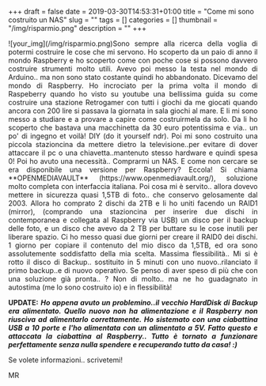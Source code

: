 +++
draft = false
date = 2019-03-30T14:53:31+01:00
title = "Come mi sono costruito un NAS"
slug = ""
tags = []
categories = []
thumbnail = "/img/risparmio.png"
description = ""
+++
<DIV  style="float:left;">![your_img](/img/risparmio.png)</DIV>
<DIV align="justify">
Sono sempre alla ricerca della voglia di potermi costruire le cose che mi servono. Ho scoperto da un paio di anno il mondo Raspberry e ho scoperto come con poche cose si possono davvero costruire strumenti molto utili. Avevo poi messo la testa nel mondo di Arduino.. ma non sono stato costante quindi ho abbandonato. Dicevamo del mondo di Raspberry. Ho incrociato per la prima volta il mondo di Raspeberry quando ho visto su youtube una bellissima guida su come costruire una stazione Retrogamer con tutti i giochi da me giocati quando ancora con 200 lire si passava la giornata in sala giochi al mare. E li mi sono messo a studiare e a provare a capire come costruirmela da solo. Da li ho scoperto che bastava una macchinetta da 30 euro potentissima e via.. un po' di ingegno et voilà! DIY (do it yourself ndr). Poi mi sono costruito una piccola stazioncina da mettere dietro la televisione..per evitare di dover attaccare il pc o una chiavetta..mantenuto stesso hardware e quindi spesa 0! Poi ho avuto una necessità.. Comprarmi un NAS. E come non cercare se era disponibile una versione per Raspberry? Eccola! Si chiama **OPENMEDIAVAULT** (https://www.openmediavault.org/), soluzione molto completa con interfaccia italiana. Poi cosa mi è servito.. allora dovevo mettere in sicurezza quasi 1,5TB di foto.. che conservo gelosamente dal 2003. Allora ho comprato 2 dischi da 2TB e li ho uniti facendo un RAID1 (mirror), (comprando una stazioncina per inserire due dischi in contemporanea e collegata al Raspberry via USB) un disco per il backup delle foto, e un disco che avevo da 2 TB per buttare su le cose inutili per liberare spazio. Ci ho messo quasi due giorni per creare il RAID0 dei dischi. 1 giorno per copiare il contenuto del mio disco da 1,5TB, ed ora sono assolutemente soddisfatto della mia scelta. Massima flessibilità.. Mi si è rotto il disco di Backup.. sostituito in 5 minuti con uno nuovo..rilanciato il primo backup..e di nuovo operativo. Se penso di aver speso di più che con una soluzione già pronta.. ? Non di molto.. ma ne ho guadagnato in autostima (me lo sono costruito io) e in flessibilità!

**UPDATE:** ***Ho appena avuto un problemino..il vecchio HardDisk di Backup era alimentato. Quello nuovo non ha alimentazione e il Raspberry non riusciva ad alimentarlo correttamente. Ho sistemato con una ciabattina USB a 10 porte e l'ho alimentata con un alimentato a 5V. Fatto questo e attaccata la ciabattina al Raspberry.. Tutto è tornato a funzionare perfettamente senza nulla spendere e recuperando tutto da casa! :)***

Se volete informazioni.. scrivetemi!

MR
